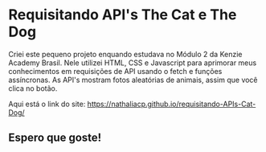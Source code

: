 # Requisitando API's The Cat e The Dog

Criei este pequeno projeto enquando estudava no Módulo 2 da Kenzie Academy Brasil.
Nele utilizei HTML, CSS e Javascript para aprimorar meus conhecimentos em requisições de API usando o fetch e funções assíncronas.
As API's mostram fotos aleatórias de animais, assim que você clica no botão.

Aqui está o link do site: https://nathaliacp.github.io/requisitando-APIs-Cat-Dog/
## Espero que goste!
